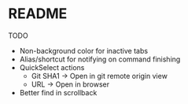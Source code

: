 # README

TODO

- Non-background color for inactive tabs
- Alias/shortcut for notifying on command finishing
- QuickSelect actions
  - Git SHA1 -> Open in git remote origin view
  - URL -> Open in browser
- Better find in scrollback

